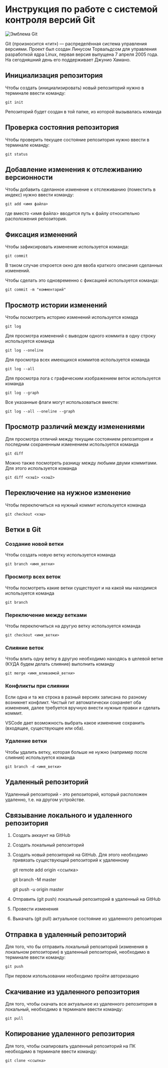 # **Инструкция по работе с системой контроля версий Git**

![Эмблема Git](git.jpg)

Git (произносится «гит») — распределённая система управления версиями. Проект был создан Линусом Торвальдсом для управления разработкой ядра Linux, первая версия выпущена 7 апреля 2005 года. На сегодняшний день его поддерживает Джунио Хамано.

## Инициализация репозитория

Чтобы создать (инициализировать) новый репозиторий нужно в терминале ввести команду:

    git init

Репозиторий будет создан в той папке, из которой вызывалась команда

## Проверка состояния репозитория

Чтобы проверить текущее состояние репозитория нужно ввести в терминале команду:

    git status

## Добавление изменения к отслеживанию версионности

Чтобы добавить сделанное изменение к отслеживанию (поместить в индекс) нужно ввести команду:

    git add <имя файла>

где вместо <имя файла> вводится путь к файлу относительно расположения репозитория.

## Фиксация изменений

Чтобы зафиксировать изменение используется команда:

    git commit

В таком случае откроется окно для ввоба краткого описания сделанных изменений.

Чтобы сделать это одновременно с фиксацией используется команда:

    git commit -m "комментарий"

## Просмотр истории изменений

Чтобы посмотреть историю изменений используется комада

    git log

Для просмотра изменений с выводом одного коммита в одну строку используется команда

    git log --oneline

Для просмотра всех имеющихся коммитов используется команда

    git log --all

Для просмотра лога с графическим изображением веток используется команда

    git log --graph

Все указанные флаги могут использоваться вместе:

    git log --all --oneline --graph

## Просмотр различий между изменениями

Для просмотра отличий между текущим состоянием репозитория и последним сохраненным изменением используется команда

    git diff

Можно также посмотреть разницу между любыми двуми коммитами. Для этого используется команда

    git diff <хэш1> <хэш2>

## Переключение на нужное изменение

Чтобы переключиться на нужный коммит используется команда

    git checkout <хэш>

## Ветки в Git

### Создание новой ветки

Чтобы создать новую ветку используется команда

    git branch <имя_ветки>

### Просмотр всех веток

Чтобы посмотреть какие ветки существуют и на какой мы находимся используется команда

    git branch

### Переключение между ветками

Чтобы переключиться на другую ветку используется команда

    git checkout <имя_ветки>

### Слияние веток

Чтобы влить одну ветку в другую необходимо находясь в целевой ветке (КУДА будем делать слияние) выполнить команду

    git merge <имя_вливаемой_ветки>

### Конфликты при слиянии

Если одна и та же строка в разный версиях записана по разному возникнет конфликт.
Чистый гит автоматически сохраняет оба изменения, далее требуется вручную внести нужные правки и сделать коммит.

VSСode дает возможность выбрать какое изменение сохранить (входящее, существующее или оба).

### Удаление ветки

Чтобы удалить ветку, которая больше не нужно (например после слияния) используется команда

    git branch -d <имя_ветки>

## Удаленный репозиторий

Удаленный репозиторий - это репозиторий, который расположен удаленно, т.е. на другом устройстве.

## Связывание локального и удаленного репозитория

1. Создать аккаунт на GitHub
2. Создать локальный репозиторий
3. Создать новый репозиторий на GitHub. Для этого необходимо привязать существующий репозиторий к удаленному 
    
    git remote add origin <ссылка>
    
    git branch -M master
    
    git push -u origin master

4. Отправить (git push) локальный репозиторий в удаленный на GitHub
5. Провести изменения
6. Выкачать (git pull) актуальное состояние из удаленного репозитория

## Отправка в удаленный репозиторий

Для того, что бы отправить локальный репозиторий (изменения в локальном репозитории) в удаленный репозиторий, необходимо в терминале ввести команду:

    git push

При первом изпользовании необходимо пройти авторизацию

## Скачивание из удаленного репозитория

Для того, чтобы скачать все актуальное из удаленного репозитория в локальный, необходимо в терминале ввести команду:

    git pull

## Копирование удаленного репозитория

Для того, чтобы скапировать удаленный репозиторий на ПК необходимо в терминале ввести команду:

    git clone <ссылка>

